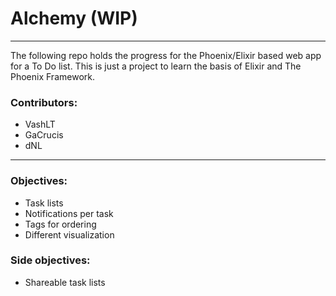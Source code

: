 # Alchemy (WIP)

---

The following repo holds the progress for the Phoenix/Elixir based web app for a To Do list. 
This is just a project to learn the basis of Elixir and The Phoenix Framework. 

### Contributors:

- VashLT
- GaCrucis
- dNL

---

### Objectives:
- Task lists
- Notifications per task 
- Tags for ordering
- Different visualization 

### Side objectives:
- Shareable task lists
